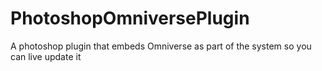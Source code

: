# PhotoshopOmniversePlugin
A photoshop plugin that embeds Omniverse as part of the system so you can live update it
